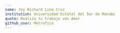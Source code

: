 ```yaml
---
name: Joy Richard Lino Cruz
institution: Universidad Estatal del Sur de Manabi
quote: Realiza tu trabajo con Amor
github_user: Metrofico
---
```

